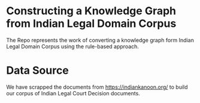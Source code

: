 # Constructing a Knowledge Graph from Indian Legal Domain Corpus

The Repo represents the work of converting a knowledge graph form Indian Legal Domain Corpus using the rule-based approach.

# Data Source

We have scrapped the documents from https://indiankanoon.org/ to build our corpus of Indian Legal Court Decision documents.





